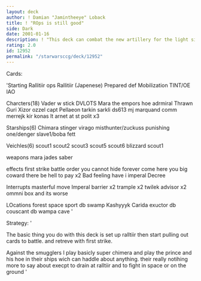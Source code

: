 ```yaml
---
layout: deck
author: ! Damian "Jamintheeye" Loback
title: ! "ROps is still good"
side: Dark
date: 2001-01-16
description: ! "This deck can combat the new artillery for the light side I am sure about that"
rating: 2.0
id: 12952
permalink: "/starwarsccg/deck/12952"
---
```

Cards: 

'Starting
Rallitiir ops
Rallitiir (Japenese)
Prepared def
Mobilization
TINT/OE
IAO

Charcters(18)
Vader w stick
DVLOTS
Mara the empors hoe
adrmiral Thrawn
Guri
Xizor
ozzel
capt Pellaeon
tarkin
sarkli
ds613
mj marquand
comm merrejk
kir konas
lt arnet
at st polit x3

Starships(6)
Chimara
stinger
virago
misthunter/zuckuss
punishing one/denger
slave1/boba fett

Veichles(6)
scout1
scout2
scout3
scout5
scout6
blizzard scout1

weapons
mara jades saber

effects
first strike
battle order
you cannot hide forever
come here you big coward
there be hell to pay x2
Bad feeling have i
imperal Decree

Interrupts
masterful move
Imperal barrier x2
trample x2
twilek advisor x2
ommni box and its worse

LOcations
forest
space sport db
swamp
Kashyyyk
Carida
exuctor db
couscant db
wampa cave
'

Strategy: '

The basic thing you do with this deck is set up ralltiir then start
pulling out cards to battle. and retreve with first strike.


Against the smugglers I play basicly super chimera and play the prince and his hoe in their ships
wich can haddle about anything. their really notihing more to say about execpt to drain at ralltiir and to fight in space or on the ground '
